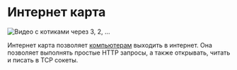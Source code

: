 # Интернет карта

![Видео с котиками через 3, 2, ...](oredict:oc:internetCard)

Интернет карта позволяет [компьютерам](../general/computer.md) выходить в интернет. Она позволяет выполнять простые HTTP запросы, а также открывать, читать и писать в TCP сокеты.
